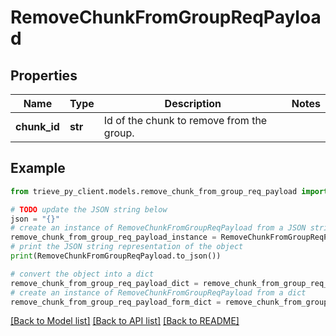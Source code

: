# RemoveChunkFromGroupReqPayload


## Properties

Name | Type | Description | Notes
------------ | ------------- | ------------- | -------------
**chunk_id** | **str** | Id of the chunk to remove from the group. | 

## Example

```python
from trieve_py_client.models.remove_chunk_from_group_req_payload import RemoveChunkFromGroupReqPayload

# TODO update the JSON string below
json = "{}"
# create an instance of RemoveChunkFromGroupReqPayload from a JSON string
remove_chunk_from_group_req_payload_instance = RemoveChunkFromGroupReqPayload.from_json(json)
# print the JSON string representation of the object
print(RemoveChunkFromGroupReqPayload.to_json())

# convert the object into a dict
remove_chunk_from_group_req_payload_dict = remove_chunk_from_group_req_payload_instance.to_dict()
# create an instance of RemoveChunkFromGroupReqPayload from a dict
remove_chunk_from_group_req_payload_form_dict = remove_chunk_from_group_req_payload.from_dict(remove_chunk_from_group_req_payload_dict)
```
[[Back to Model list]](../README.md#documentation-for-models) [[Back to API list]](../README.md#documentation-for-api-endpoints) [[Back to README]](../README.md)


